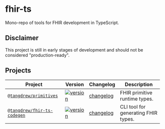 # fhir-ts

Mono-repo of tools for FHIR development in TypeScript.

## Disclaimer

This project is still in early stages of development and should not be considered "production-ready".

## Projects

| Project                                                   | Version                                                                                                                           | Changelog                                            | Description                         |
| --------------------------------------------------------- | --------------------------------------------------------------------------------------------------------------------------------- | ---------------------------------------------------- | ----------------------------------- |
| [`@tangdrew/primitives`](./packages/primitives)           | [![version](https://img.shields.io/npm/v/@tangdrew/primitives.svg)](https://www.npmjs.com/package/@tangdrew/primitives)           | [changelog](./packages/primitives/CHANGELOG.md)      | FHIR primitive runtime types.       |
| [`@tangdrew/fhir-ts-codegen`](./packages/fhir-ts-codegen) | [![version](https://img.shields.io/npm/v/@tangdrew/fhir-ts-codegen.svg)](https://www.npmjs.com/package/@tangdrew/fhir-ts-codegen) | [changelog](./packages/fhir-ts-codegen/CHANGELOG.md) | CLI tool for generating FHIR types. |

